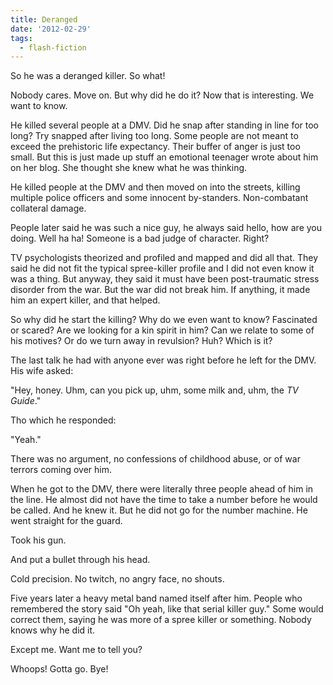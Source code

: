 ```yaml
---
title: Deranged
date: '2012-02-29'
tags:
  - flash-fiction
---
```


So he was a deranged killer. So what!

Nobody cares. Move on. But why did he do it? Now that is interesting. We want to
know.

<!-- truncate -->

He killed several people at a DMV. Did he snap after standing in line for too
long? Try snapped after living too long. Some people are not meant to exceed the
prehistoric life expectancy. Their buffer of anger is just too small. But this
is just made up stuff an emotional teenager wrote about him on her blog. She
thought she knew what he was thinking.

He killed people at the DMV and then moved on into the streets, killing multiple
police officers and some innocent by-standers. Non-combatant collateral damage.

People later said he was such a nice guy, he always said hello, how are you
doing. Well ha ha! Someone is a bad judge of character. Right?

TV psychologists theorized and profiled and mapped and did all that. They said
he did not fit the typical spree-killer profile and I did not even know it was a
thing. But anyway, they said it must have been post-traumatic stress disorder
from the war. But the war did not break him. If anything, it made him an expert
killer, and that helped.

So why did he start the killing? Why do we even want to know? Fascinated or
scared? Are we looking for a kin spirit in him? Can we relate to some of his
motives? Or do we turn away in revulsion? Huh? Which is it?

The last talk he had with anyone ever was right before he left for the DMV. His
wife asked:

"Hey, honey. Uhm, can you pick up, uhm, some milk and, uhm, the _TV Guide_."

Tho which he responded:

"Yeah."

There was no argument, no confessions of childhood abuse, or of war terrors
coming over him.

When he got to the DMV, there were literally three people ahead of him in the
line. He almost did not have the time to take a number before he would be
called. And he knew it. But he did not go for the number machine. He went
straight for the guard.

Took his gun.

And put a bullet through his head.

Cold precision. No twitch, no angry face, no shouts.

Five years later a heavy metal band named itself after him. People who
remembered the story said "Oh yeah, like that serial killer guy." Some would
correct them, saying he was more of a spree killer or something. Nobody knows
why he did it.

Except me. Want me to tell you?

Whoops! Gotta go. Bye!
